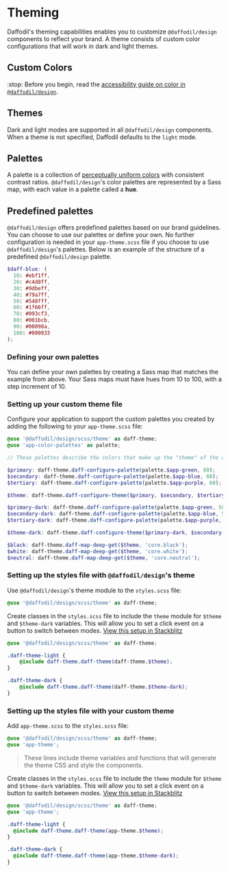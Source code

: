 # Theming
Daffodil's theming capabilities enables you to customize `@daffodil/design` components to reflect your brand. A theme consists of custom color configurations that will work in dark and light themes.

## Custom Colors
:stop: Before you begin, read the [accessibility guide on color in `@daffodil/design`](./color.md#accessibility).

## Themes
Dark and light modes are supported in all `@daffodil/design` components. When a theme is not specified, Daffodil defaults to the `light` mode.

## Palettes
A palette is a collection of [perceptually uniform colors](https://programmingdesignsystems.com/color/perceptually-uniform-color-spaces/) with consistent contrast ratios. `@daffodil/design`'s color palettes are represented by a Sass map, with each value in a palette called a **hue**.

## Predefined palettes
`@daffodil/design` offers predefined palettes based on our brand guidelines. You can choose to use our palettes or define your own. No further configuration is needed in your `app-theme.scss` file if you choose to use `@daffodil/design`'s palettes. Below is an example of the structure of a predefined `@daffodil/design` palette.

```scss
$daff-blue: (
  10: #ebf1ff,
  20: #c4d8ff,
  30: #9dbeff,
  40: #79a7ff,
  50: #548fff,
  60: #1f66ff,
  70: #093cf3,
  80: #001bcb,
  90: #00098a,
  100: #000033
);
```

### Defining your own palettes
You can define your own palettes by creating a Sass map that matches the example from above. Your Sass maps must have hues from 10 to 100, with a step increment of 10.

### Setting up your custom theme file
Configure your application to support the custom palettes you created by adding the following to your `app-theme.scss` file:

```scss
@use '@daffodil/design/scss/theme' as daff-theme;
@use 'app-color-palettes' as palette;

// These palettes describe the colors that make up the "theme" of the components.

$primary: daff-theme.daff-configure-palette(palette.$app-green, 60);
$secondary: daff-theme.daff-configure-palette(palette.$app-blue, 60);
$tertiary: daff-theme.daff-configure-palette(palette.$app-purple, 60);

$theme: daff-theme.daff-configure-theme($primary, $secondary, $tertiary, 'light');

$primary-dark: daff-theme.daff-configure-palette(palette.$app-green, 50);
$secondary-dark: daff-theme.daff-configure-palette(palette.$app-blue, 50);
$tertiary-dark: daff-theme.daff-configure-palette(palette.$app-purple, 50);

$theme-dark: daff-theme.daff-configure-theme($primary-dark, $secondary-dark, $tertiary-dark, 'dark');

$black: daff-theme.daff-map-deep-get($theme, 'core.black');
$white: daff-theme.daff-map-deep-get($theme, 'core.white');
$neutral: daff-theme.daff-map-deep-get($theme, 'core.neutral');
```

### Setting up the styles file with `@daffodil/design`'s theme
Use `@daffodil/design`'s theme module to the `styles.scss` file:

```scss
@use '@daffodil/design/scss/theme' as daff-theme;
```

Create classes in the `styles.scss` file to include the `theme` module for `$theme` and `$theme-dark` variables. This will allow you to set a click event on a button to switch between modes. [View this setup in Stackblitz](https://stackblitz.com/edit/ng13-daffodil-design)

```scss
@use '@daffodil/design/scss/theme' as daff-theme;

.daff-theme-light {
	@include daff-theme.daff-theme(daff-theme.$theme);
}

.daff-theme-dark {
	@include daff-theme.daff-theme(daff-theme.$theme-dark);
}
```

### Setting up the styles file with your custom theme
Add `app-theme.scss` to the `styles.scss` file:

```scss
@use '@daffodil/design/scss/theme' as daff-theme;
@use 'app-theme';
```

> These lines include theme variables and functions that will generate the theme CSS and style the components.

Create classes in the `styles.scss` file to include the `theme` module for `$theme` and `$theme-dark` variables. This will allow you to set a click event on a button to switch between modes. [View this setup in Stackblitz](https://stackblitz.com/edit/ng13-daffodil-design-custom-theme)

```scss
@use '@daffodil/design/scss/theme' as daff-theme;
@use 'app-theme';

.daff-theme-light {
  @include daff-theme.daff-theme(app-theme.$theme);
}

.daff-theme-dark {
  @include daff-theme.daff-theme(app-theme.$theme-dark);
}
```
